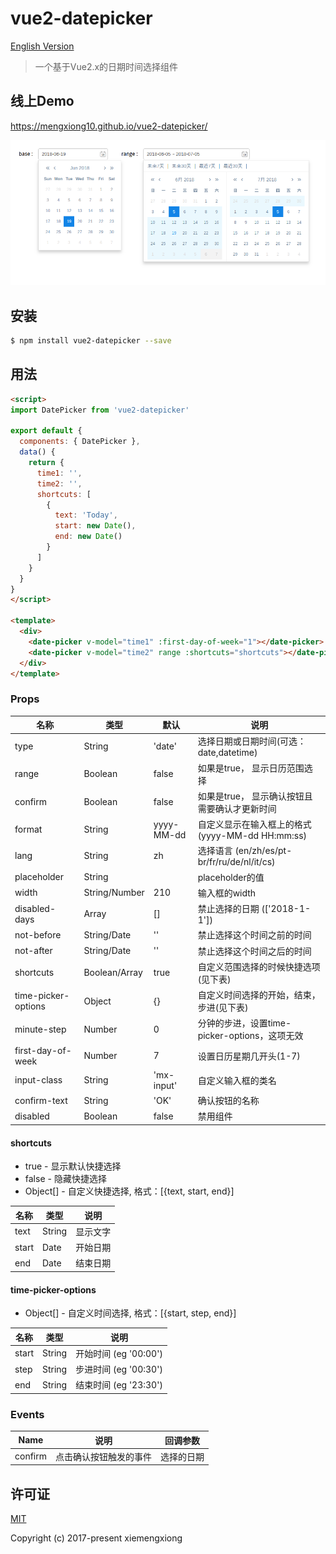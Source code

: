 # vue2-datepicker

[English Version](https://github.com/mengxiong10/vue2-datepicker/blob/master/README_CN.md)

> 一个基于Vue2.x的日期时间选择组件

## 线上Demo
<https://mengxiong10.github.io/vue2-datepicker/>

![image](https://github.com/mengxiong10/vue2-datepicker/raw/master/screenshot/demo.PNG)

## 安装

```bash
$ npm install vue2-datepicker --save
```

## 用法

```html
<script>
import DatePicker from 'vue2-datepicker'

export default {
  components: { DatePicker },
  data() {
    return {
      time1: '',
      time2: '',
      shortcuts: [
        {
          text: 'Today',
          start: new Date(),
          end: new Date()
        }
      ]
    }
  }
}
</script>

<template>
  <div>
    <date-picker v-model="time1" :first-day-of-week="1"></date-picker>
    <date-picker v-model="time2" range :shortcuts="shortcuts"></date-picker>
  </div>
</template>
```
### Props

| 名称                 | 类型           | 默认        | 说明                                       
|---------------------|---------------|-------------|------------------------------------------- 
| type                | String        | 'date'      | 选择日期或日期时间(可选：date,datetime)       
| range               | Boolean       | false       | 如果是true， 显示日历范围选择                  
| confirm             | Boolean       | false       | 如果是true， 显示确认按钮且需要确认才更新时间     
| format              | String        | yyyy-MM-dd  | 自定义显示在输入框上的格式(yyyy-MM-dd HH:mm:ss) 
| lang                | String        | zh          | 选择语言 (en/zh/es/pt-br/fr/ru/de/nl/it/cs)  
| placeholder         | String        |             | placeholder的值                              
| width               | String/Number | 210         | 输入框的width                                 
| disabled-days       | Array         | []          | 禁止选择的日期 (['2018-1-1'])                  
| not-before          | String/Date   | ''          | 禁止选择这个时间之前的时间                       
| not-after           | String/Date   | ''          | 禁止选择这个时间之后的时间                       
| shortcuts           | Boolean/Array | true        | 自定义范围选择的时候快捷选项(见下表)               
| time-picker-options | Object        | {}          | 自定义时间选择的开始，结束，步进(见下表)           
| minute-step         | Number        | 0           | 分钟的步进，设置time-picker-options，这项无效    
| first-day-of-week   | Number        | 7           | 设置日历星期几开头(1-7)                         
| input-class         | String        | 'mx-input'  | 自定义输入框的类名                              
| confirm-text        | String        | 'OK'        | 确认按钮的名称
| disabled            | Boolean       | false       | 禁用组件                           

#### shortcuts
* true -      显示默认快捷选择
* false -     隐藏快捷选择
* Object[] -  自定义快捷选择, 格式：[{text, start, end}]

| 名称             | 类型          |  说明           |
|-----------------|---------------|----------------|
| text            | String        | 显示文字         |
| start           | Date          | 开始日期         |
| end             | Date          | 结束日期         |

#### time-picker-options
* Object[] -  自定义时间选择, 格式：[{start, step, end}]

| 名称             | 类型           |  说明                 |
|-----------------|---------------|-----------------------|
| start           | String        | 开始时间 (eg '00:00')   |
| step            | String        | 步进时间  (eg '00:30')  |
| end             | String        | 结束时间   (eg '23:30') |


### Events
| Name            | 说明                          |  回调参数    |
|-----------------|------------------------------|-------------|
| confirm         | 点击确认按钮触发的事件           | 选择的日期    |

## 许可证

[MIT](https://github.com/mengxiong10/vue2-datepicker/blob/master/LICENSE)

Copyright (c) 2017-present xiemengxiong
